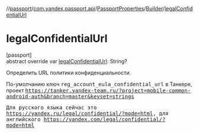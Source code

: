 //[passport](../../../../index.md)/[com.yandex.passport.api](../../index.md)/[PassportProperties](../index.md)/[Builder](index.md)/[legalConfidentialUrl](legal-confidential-url.md)

# legalConfidentialUrl

[passport]\
abstract override var [legalConfidentialUrl](legal-confidential-url.md): String?

Определить URL политики конфиденциальности.

По-умолчанию ключ <tt>reg_account_eula_confidential_url</tt> в Танкере, проект <tt>https://tanker.yandex-team.ru/?project=mobile-common-android-auth&branch=master&keyset=strings

Для русского языка сейчас это <tt>https://yandex.ru/legal/confidential/?mode=html, для английского <tt>https://yandex.com/legal/confidential/?mode=html
